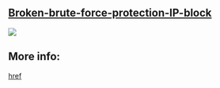 ## [Broken-brute-force-protection-IP-block](https://portswigger.net/web-security/authentication/password-based/lab-broken-bruteforce-protection-ip-block)

![](https://github.com/nu11secur1ty/PortSwigger-Web-Security-Academy/blob/main/Authentication/Broken-brute-force-protection-IP-block/Docs/Screenshot%202022-05-25%20164332.png)

## More info:
[href](https://www.nu11secur1ty.com/2022/05/brokenbrute-forceprotectionip-block.html)
